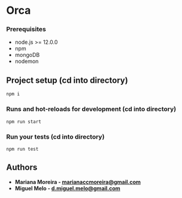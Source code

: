 # Orca

### Prerequisites

* node.js >= 12.0.0
* npm
* mongoDB
* nodemon

## Project setup (cd into directory)
```
npm i
```

### Runs and hot-reloads for development (cd into directory)
```
npm run start
```

### Run your tests (cd into directory)
```
npm run test
```

## Authors
* **Mariana Moreira - marianaccmoreira@gmail.com**
* **Miguel Melo - d.miguel.melo@gmail.com**
